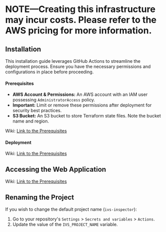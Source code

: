 # NOTE—Creating this infrastructure may incur costs. Please refer to the AWS pricing for more information.

## Installation

This installation guide leverages GitHub Actions to streamline the deployment process. Ensure you have the necessary permissions and configurations in place before proceeding.

#### Prerequisites

- **AWS Account & Permissions:** An AWS account with an IAM user possessing `AdministratorAccess` policy.
- **Important:** Limit or remove these permissions after deployment for security best practices.
- **S3 Bucket:** An S3 bucket to store Terraform state files. Note the bucket name and region.

Wiki: [Link to the Prerequisites](https://github.com/sathimal-aws/aws-ivs-inspector/wiki/01:-Prerequisites)

#### Deployment

Wiki: [Link to the Prerequisites](https://github.com/sathimal-aws/aws-ivs-inspector/wiki/02:-Backend-Infrastructure-Deployment)

## Accessing the Web Application

Wiki: [Link to the Prerequisites](https://github.com/sathimal-aws/aws-ivs-inspector/wiki/03:-Accessing-the-Web-Application)

<!-- 1. After all workflows complete successfully, go to the AWS console.
2. Navigate to the Amplify service in the region where you deployed your application.
3. Select your IVS Inspector application.
4. Under "Overview" > "Production branch," click the domain link to access your deployed IVS Inspector application.
5. You can now use the IVS Inspector web application using the default username `admin@ivs-inspector.com`, and the password `123Qwe,./`

![06-IvsInspectorAppLink.png](documentation/screenshots/06-IvsInspectorAppLink.png) -->

## Renaming the Project

If you wish to change the default project name (`ivs-inspector`):

1. Go to your repository's `Settings` > `Secrets and variables` > `Actions`.
2. Update the value of the `IVS_PROJECT_NAME` variable.

<!-- ## Pricing and Resource Usage

This document details the AWS resources used by IVS Inspector, their usage patterns, and associated costs, both during operation and at rest.

## Resource Usage

The following AWS services are used:

- **AWS Lambda:** [List Lambda functions and their purpose, e.g., API endpoints, stream processing].
- **Amazon API Gateway:** [Explain its role, e.g., exposing Lambda functions as HTTP APIs].
- **Amazon S3:** [Describe how S3 is used, e.g., storing Terraform state, website hosting].
- **AWS Amplify (If applicable):** [Explain how Amplify is used, e.g., web app hosting, CI/CD].
- **Amazon DynamoDB (If applicable):** [Describe how it is used, e.g. storing passenger and vehicle data.]
- **Amazon Cognito (if applicable):** [Describe how it is used, e.g., for Authentication.]

Example cost breakdown for a single lambda function:

- **`list-channels`:**
  - Memory: 128 MB
  - Estimated Invocations/month: 10,000
  - Estimated Avg. Duration: 200ms
  - Estimated Cost: $0.00417/month (calculated as shown above)

## Pricing

Costs are categorized by service and usage type.

**(Repeat this section for EACH service identified above)**

### [Service Name] (e.g., Amazon IVS)

**Operational Costs ("On Usage"):**

- [Specific usage metrics and pricing. E.g., IVS Channel Hours, Ingest hours, Playback hours].
- [Example: Channel Hours: $X per hour. Estimated usage: Y hours/month. Estimated monthly cost: $X * Y].

**Costs at Rest:**

- [Describe costs incurred even when the service isn't actively processing, e.g., storage fees for DynamoDB, data storage for S3].
- [Example: Storage costs for recordings are $Z per GB. Expected usage A GB. Expected monthly cost $Z * A.]

**Pricing Link:** [Link to the official AWS pricing page for this service].

## Cost Optimization Strategies (General)

- **Right-sizing:** Choose appropriate instance sizes for EC2, Lambda memory for Lambda functions, etc.
- **Scheduled Start/Stop:** Configure scheduled start/stop for EC2 instances or other resources used only during specific times.
- **Delete Unused Resources:** Remove unused resources when no longer required.
- **Free Tier:** Utilize the AWS Free Tier whenever possible.

## Detailed Pricing Information

[Add any further context on pricing estimates and how they were calculated]. -->
